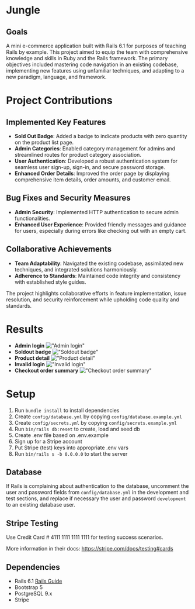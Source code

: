 # Jungle
## Goals
A mini e-commerce application built with Rails 6.1 for purposes of teaching Rails by example.
This project aimed to equip the team with comprehensive knowledge and skills in Ruby and the Rails framework. The primary objectives included mastering code navigation in an existing codebase, implementing new features using unfamiliar techniques, and adapting to a new paradigm, language, and framework.


# Project Contributions

## Implemented Key Features
- **Sold Out Badge**: Added a badge to indicate products with zero quantity on the product list page.
- **Admin Categories**: Enabled category management for admins and streamlined routes for product category association.
- **User Authentication**: Developed a robust authentication system for seamless user sign-up, sign-in, and secure password storage.
- **Enhanced Order Details**: Improved the order page by displaying comprehensive item details, order amounts, and customer email.

## Bug Fixes and Security Measures
- **Admin Security**: Implemented HTTP authentication to secure admin functionalities.
- **Enhanced User Experience**: Provided friendly messages and guidance for users, especially during errors like checking out with an empty cart.

## Collaborative Achievements
- **Team Adaptability**: Navigated the existing codebase, assimilated new techniques, and integrated solutions harmoniously.
- **Adherence to Standards**: Maintained code integrity and consistency with established style guides.

The project highlights collaborative efforts in feature implementation, issue resolution, and security reinforcement while upholding code quality and standards.
# Results
- **Admin login**
!["Admin login"]()
- **Soldout badge**
!["Soldout badge"]()
- **Product detail**
!["Product detail"]()
- **Invalid login**
!["Invalid login"]()
- **Checkout order summary**
!["Checkout order summary"]()


# Setup

1. Run `bundle install` to install dependencies
2. Create `config/database.yml` by copying `config/database.example.yml`
3. Create `config/secrets.yml` by copying `config/secrets.example.yml`
4. Run `bin/rails db:reset` to create, load and seed db
5. Create .env file based on .env.example
6. Sign up for a Stripe account
7. Put Stripe (test) keys into appropriate .env vars
8. Run `bin/rails s -b 0.0.0.0` to start the server

## Database

If Rails is complaining about authentication to the database, uncomment the user and password fields from `config/database.yml` in the development and test sections, and replace if necessary the user and password `development` to an existing database user.

## Stripe Testing

Use Credit Card # 4111 1111 1111 1111 for testing success scenarios.

More information in their docs: <https://stripe.com/docs/testing#cards>

## Dependencies

- Rails 6.1 [Rails Guide](http://guides.rubyonrails.org/v6.1/)
- Bootstrap 5
- PostgreSQL 9.x
- Stripe
